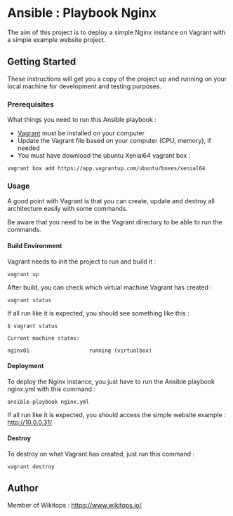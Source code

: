 # Ansible : Playbook Nginx
The aim of this project is to deploy a simple Nginx instance on Vagrant with a simple example website project.

## Getting Started

These instructions will get you a copy of the project up and running on your local machine for development and testing purposes.

### Prerequisites

What things you need to run this Ansible playbook :

* [Vagrant](https://www.vagrantup.com/docs/installation/) must be installed on your computer
* Update the Vagrant file based on your computer (CPU, memory), if needed
* You must have download the ubuntu Xenial64 vagrant box :

```
vagrant box add https://app.vagrantup.com/ubuntu/boxes/xenial64
```

### Usage

A good point with Vagrant is that you can create, update and destroy all architecture easily with some commands.

Be aware that you need to be in the Vagrant directory to be able to run the commands.

#### Build Environment

Vagrant needs to init the project to run and build it :

```
vagrant up
```

After build, you can check which virtual machine Vagrant has created :

```
vagrant status
```

If all run like it is expected, you should see something like this :

```
$ vagrant status

Current machine states:

nginx01                   running (virtualbox)
```

#### Deployment

To deploy the Nginx instance, you just have to run the Ansible playbook nginx.yml with this command :

```
ansible-playbook nginx.yml
```

If all run like it is expected, you should access the simple website example : http://10.0.0.31/

#### Destroy

To destroy on what Vagrant has created, just run this command :

```
vagrant destroy
```

## Author

Member of Wikitops : https://www.wikitops.io/
